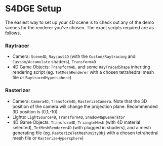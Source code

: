 # S4DGE Setup

The easiest way to set up your 4D scene is to check out any of the demo scenes for the renderer you've chosen.
The exact scripts required are as follows.

### Raytracer
- Camera: `Scene4D`, `Raycast4D` (with the `Custom/Raytracing` and `Custom/Accumulate` shaders), `Transform4D`
- 4D Game Objects: `Transform4D`, and some `RayTracedShape` inheriting rendering script (eg. `TetMeshRenderer` with a chosen tetrahedral mesh file or `RaytracedHypersphere`)

### Rasterizer
- Camera: `Camera4D`, `Transform4D`, `RasterizeCamera`. Note that the 3D position of the camera will change the projection plane. Recommended 3D position is (0,1,-10)
- Lights: `LightSource4D`, `Transform4D`, `ShadowMapGenerator`
- 4D Game Objects: `Transform4D`, `TriangleMesh` (with 4D material selected), `TetMeshRenderer4D` (with plugged in shaders), and a mesh generating file (eg. `RasterizeTetMeshUnityObj` with a chosen tetrahedral mesh file or `RasterizeHypersphere`)